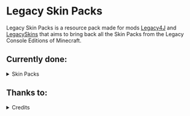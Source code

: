 # Legacy Skin Packs

Legacy Skin Packs is a resource pack made for mods [Legacy4J](https://modrinth.com/mod/legacy4j) and [LegacySkins](https://modrinth.com/mod/legacy-skins) that aims to bring back all the Skin Packs from the Legacy Console Editions of Minecraft.

## Currently done:

<details>
<summary>Skin Packs</summary>

**Key:**

✅ = Has been implemented

✖️ = Has been made as a Mash up by someone else

❌ = Not yet implemented

|**Skin Packs**|Implemented|Planned|
|-|-|-|
|Skin pack 1|✅|✅|
|Skin pack 2|✅|✅|
|Skin pack 3|✅|✅|
|Skin pack 4|✅|✅|
|Skin pack 5|✅|✅|
|Skin pack 6|✅|✅|
|MINECON 2015 Skin pack|✅|✅|
|MINECON 2016 Skin pack|✅|✅|
|MINECON Earth 2017 Skin Pack|✅|✅|
|Minecraft 1st Birthday Skin pack|✅|✅|
|Minecraft 2nd Birthday Skin pack|✅|✅|
|Minecraft 3rd Birthday Skin pack|✅|✅|
|Minecraft 4th Birthday Skin pack|✅|✅|
|Minecraft 5th Birthday Skin pack|❌|✅|
|Summer of Arcade Promotional Skin Pack|✅|✅|
|Halloween Skin pack|✅|✅|
|Festive Skin pack|✅|✅|
|Marvel Avengers Skin pack|✅|✅|
|Marvel Spider-Man Skin pack|✅|✅|
|Marvel Guardians of the Galaxy Skin pack|✅|✅|
|Doctor Who Skins Volume I Skin pack|❌|✅|
|Doctor Who Skins Volume II Skin Pack|❌|✅|
|The Simpsons Skin pack|✅|✅|
|Festive Mash-up pack|✅|✅|
|Halloween Mash-up pack|✅|✅|
|Biome Settlers Skin Pack 1|✅|✅|
|Biome Settlers Skin Pack 2|❌|✅|
|Strangers - Biome Settlers 3|❌|✅|
|Story Mode Skin Pack|✅|✅|
|Redstone Specialists Skin Pack|❌|✅|
|Villains Skin Pack|✅|✅|
|Campfire Tales Skin Pack|✅|✅|
|Final Fantasy XV Skin Pack|✅|✅|
|Mighty Morphin Power Rangers|✅|✅|
|Magic: The Gathering Skin Pack|❌|✅|
|Battle & Beasts Skin Pack|✅|✅|
|Battle & Beasts 2 Skin Pack|✅|✅|
|Star Wars Rebels Skin Pack|✅|✅|
|Star Wars Classic Skin Pack|✅|✅|
|Star Wars Prequel Skin Pack|✅|✅|
|Mini Game Heroes Skin Pack|❌|✅|
|Mini Game Masters Skin Pack|❌|✅|
|Chinese Mythology Mash-up pack|❌|✅|
|Fallout Mash-up pack|❌|[✖️](https://modrinth.com/resourcepack/fallout-mashup)|
|Greek Mythology Mash-up pack|❌|✅|
|Skyrim Mash-up pack|✅|✅|
|Adventure Time Mash-up pack|✅|✅|
|Stranger Things Skin Pack|✅|✅|
|Halo Mash-up pack|❌|✖️|
|Super Mario Mash-up pack|❌|[✖️](https://modrinth.com/resourcepack/super-mario-mash-up)|
|Mass Effect Mash-up pack|✅|✅|
|Egyptian Mythology Mash-up pack|✅|✅|
|Little Big Planet Mash-up pack|✅|✅|
|Festive 2016 Mash-up|✅|✅|
|Pirates of the Caribbean Mash-up pack|❌|✅|
|Nightmare Before Christmas Mash-up pack|❌|✅|
|Steven Universe Mash-up Pack|❌|✅|
|Toy Story Mash-up Pack|❌|✅|
|Norse Mythology Mash-up pack|❌|✅|



</details>



## Thanks to:

<details>
<summary>Credits</summary>

**MNTYROAD:** For recreating LCE models as CPM models, which were used to make SpawnOfZap, permdog99, and MacaroniWithTheMayonnaise's Skin packs. This project would not be possible without them.

**Pigzone00:** For creating & maintaining the skin packs list, organization and the resource pack.

**permdog99:** For recreating Skin packs 1, 2, 3, Minecraft 1st Birthday, Summer of Arcade, Halloween Charity, Battle & Beasts 1, 2 and helping to create the GitHub repo.

**MacaroniWithTheMayonnaise:** For recreating Skin packs 1, 3, Halloween Charity, Playstation Skin Pack 1, 2, 3.

**SpawnOfZap:** For recreating Skin packs Biome Settlers 1, Summer of Arcade.

**Raiden:** For recreating Skin packs Minecraft 2nd, 3rd & 4th Birthday, Campfire Tales, 2nd Birthday - PS3, Villains, Final Fantasy XV.

**Lyn:** For recreating Skyrim Mash-Up, LittleBigPlanet Mash-Up, Mass Effect Mash-Up, Simpsons, Power Rangers, Halloween 2015 Mash-Up, Star Wars Classic, Star Wars Rebels, Star Wars Prequel, Star Wars Sequel, Solo: A Star Wars Story, Marvel Avengers, Marvel Spider-Man, Marvel Guardians of the Galaxy, Adventure Time, Festive 2012, Festive 2014 Mash-Up, Classic Skin packs 1, 2, 3, 4, 5, and 6, Minecon 2015 Pack, Stranger Things.

**Pretzel:** For recreating Skin pack MINECON Earth 2017.

**Lewis:** For recreating Skin packs Biome Settlers 1, Egyptian Mythology.

**UltiMario:** For recreating Skin pack Minecon 2016 & fixing issues with animation from the Battle & Beasts 2 skin pack.
